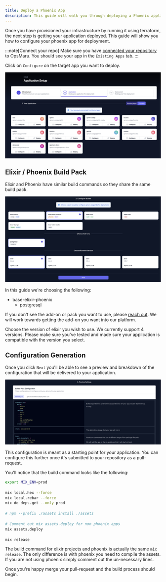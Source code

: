 ```yaml
---
title: Deploy a Phoenix App
description: This guide will walk you through deploying a Phoenix application to OpsMaru.
---
```


Once you have provisioned your infrastructure by running it using terraform, the next step is getting your application deployed. This guide will show you how to configure your phoenix app for deployment.

:::note[Connect your repo]
Make sure you have [connected your repository](/docs/application/connect-repository/) to OpsMaru. You should see your app in the `Existing Apps` tab.
:::

Click on `Configure` on the target app you want to deploy.

![app directory](../../../../assets/application/app-directory.png)

## Elixir / Phoenix Build Pack

Elixir and Phoenix have similar build commands so they share the same build pack.

![build pack config](../../../../assets/application/phoenix/build-pack-config.png)

In this guide we're choosing the following:

+ base-elixir-phoenix
  + postgresql

If you don't see the add-on or pack you want to use, please [reach out](https://github.com/orgs/upmaru/discussions). We will work towards getting the add-on you want into our platform.

Choose the version of elixir you wish to use. We currently support 4 versions. Please make sure you've tested and made sure your application is compatible with the version you select.


## Configuration Generation

Once you click `Next` you'll be able to see a preview and breakdown of the configuration that will be delivered to your application.

![generated config](../../../../assets/application/phoenix/generated-config.png)

This configuration is meant as a starting point for your application. You can configure this further once it's submitted to your repository as a pull-request. 

You'll notice that the build command looks like the following:

```bash
export MIX_ENV=prod

mix local.hex --force
mix local.rebar --force
mix do deps.get --only prod

# npm --prefix ./assets install ./assets

# Comment out mix assets.deploy for non phoenix apps
mix assets.deploy

mix release
```

The build command for elixir projects and phoenix is actually the same `mix release`. The only difference is with phoenix you need to compile the assets. If you are not using phoenix simply comment out the un-necessary lines.

Once you're happy merge your pull-request and the build process should begin.